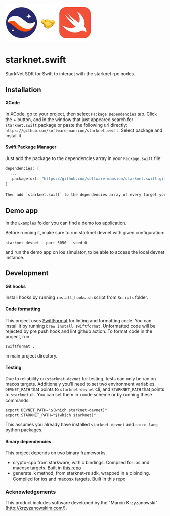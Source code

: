 ![alt text](logo.png)

# starknet.swift
StarkNet SDK for Swift to interact with the starknet rpc nodes.

## Installation

#### XCode
In XCode, go to your project, then select `Package Dependencies` tab. Click the + button, and in the window that just appeared search for `starknet.swift` package or paste the following url directly: `https://github.com/software-mansion/starknet.swift`. Select package and install it.

#### Swift Package Manager

Just add the package to the dependencies array in your `Package.swift` file:
```Swift
dependencies: [
  ...
  .package(url: "https://github.com/software-mansion/starknet.swift.git", from: "0.1.0")
]

Then add `starknet.swift` to the dependencies array of every target you want to use the package in.
```
## Demo app
In the `Examples` folder you can find a demo ios application.

Before running it, make sure to run starknet devnet with given configuration:
```
starknet-devnet --port 5050 --seed 0
```
and run the demo app on ios simulator, to be able to access the local devnet instance.

## Development

#### Git hooks
Install hooks by running `install_hooks.sh` script from `Scripts` folder.

#### Code formatting
This project uses [SwiftFormat](https://github.com/nicklockwood/SwiftFormat) for linting and formatting code. You can install it by running `brew install swiftformat`. Unformatted code will be rejected by pre push hook and lint github action. To format code in the project, run
```
swiftformat .
```
in main project directory.

#### Testing
Due to reliability on `starknet-devnet` for testing, tests can only be ran on macos targets. Additionaly you'll need to set two environment variables.
`DEVNET_PATH` that points to `starknet-devnet` cli, and `STARKNET_PATH` that points to `starknet` cli. You can set them in xcode scheme or by running these
commands:

```
export DEVNET_PATH="$(which starknet-devnet)"
export STARKNET_PATH="$(which starknet)"
```
This assumes you already have installed `starknet-devnet` and `cairo-lang` python packages.

#### Binary dependencies
This project depends on two binary frameworks.
- crypto-cpp from starkware, with c bindings. Compiled for ios and macosx targets. Built in [this repo](https://github.com/software-mansion-labs/crypto-cpp-swift)
- generate_k method, from starknet-rs sdk, wrapped in a c binding. Compiled for ios and macosx targets. Built in [this repo](https://github.com/bartekryba/starknet-rs-c-bindings)

### Acknowledgements
This product includes software developed by the "Marcin Krzyzanowski" (http://krzyzanowskim.com/).

